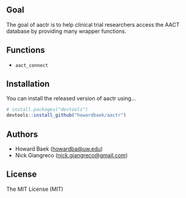 
<!-- README.md is generated from README.Rmd. Please edit that file -->

## Goal

The goal of aactr is to help clinical trial researchers access the AACT
database by providing many wrapper functions.

## Functions

-   `aact_connect`

## Installation

You can install the released version of aactr using…

``` r
# install.packages("devtools")
devtools::install_github("howardbaek/aactr")
```

## Authors

-   Howard Baek (<howardba@uw.edu>)
-   Nick Giangreco (<nick.giangreco@gmail.com>)

## License

The MIT License (MIT)
